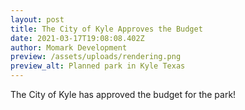 ```yaml
---
layout: post
title: The City of Kyle Approves the Budget
date: 2021-03-17T19:08:08.402Z
author: Momark Development
preview: /assets/uploads/rendering.png
preview_alt: Planned park in Kyle Texas
---
```

The City of Kyle has approved the budget for the park!